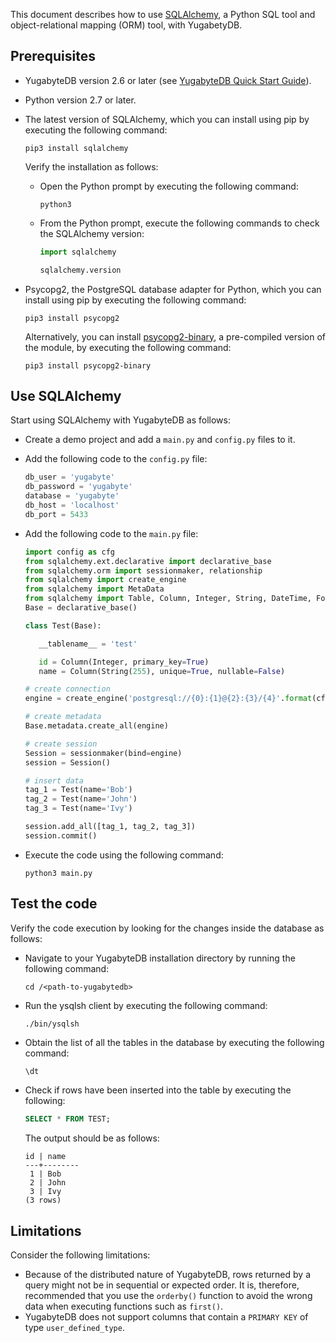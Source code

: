 <!---
title: Using SQLAlchemy with YugabyteDB
linkTitle: SQLAlchemy
description: Using SQLAlchemy with YugabyteDB
aliases:
menu:
  preview_integrations:
    identifier: sqlalchemy
    parent: integrations
    weight: 571
type: docs
--->

This document describes how to use [SQLAlchemy](https://www.sqlalchemy.org/), a Python SQL tool and object-relational mapping (ORM) tool, with YugabetyDB.

## Prerequisites

- YugabyteDB version 2.6 or later (see [YugabyteDB Quick Start Guide](/preview/quick-start/macos/)).

- Python version 2.7 or later.

- The latest version of SQLAlchemy, which you can install using pip by executing the following command:

  ```shell
  pip3 install sqlalchemy
  ```

  Verify the installation as follows:

  - Open the Python prompt by executing the following command:

    ```shell
    python3
    ```

  - From the Python prompt, execute the following commands to check the SQLAlchemy version:

    ```python prompt
    import sqlalchemy
    ```

    ```python prompt
    sqlalchemy.version
    ```

- Psycopg2, the PostgreSQL database adapter for Python, which you can install using pip by executing the following command:

  ```shell
  pip3 install psycopg2
  ```

  Alternatively, you can install [psycopg2-binary](https://www.psycopg.org/docs/install.html), a pre-compiled version of the module, by executing the following command:

  ```shell
  pip3 install psycopg2-binary
  ```

## Use SQLAlchemy

Start using SQLAlchemy with YugabyteDB as follows:

- Create a demo project and add a `main.py` and `config.py` files to it.

- Add the following code to the `config.py` file:

  ```python
  db_user = 'yugabyte'
  db_password = 'yugabyte'
  database = 'yugabyte'
  db_host = 'localhost'
  db_port = 5433
  ```

- Add the following code to the `main.py` file:

  ```python
  import config as cfg
  from sqlalchemy.ext.declarative import declarative_base
  from sqlalchemy.orm import sessionmaker, relationship
  from sqlalchemy import create_engine
  from sqlalchemy import MetaData
  from sqlalchemy import Table, Column, Integer, String, DateTime, ForeignKey
  Base = declarative_base()

  class Test(Base):

     __tablename__ = 'test'

     id = Column(Integer, primary_key=True)
     name = Column(String(255), unique=True, nullable=False)

  # create connection
  engine = create_engine('postgresql://{0}:{1}@{2}:{3}/{4}'.format(cfg.db_user, cfg.db_password, cfg.db_host, cfg.db_port, cfg.database))

  # create metadata
  Base.metadata.create_all(engine)

  # create session
  Session = sessionmaker(bind=engine)
  session = Session()

  # insert data
  tag_1 = Test(name='Bob')
  tag_2 = Test(name='John')
  tag_3 = Test(name='Ivy')

  session.add_all([tag_1, tag_2, tag_3])
  session.commit()

  ```

- Execute the code using the following command:

  ```shell
  python3 main.py
  ```

## Test the code

Verify the code execution by looking for the changes inside the database as follows:

- Navigate to your YugabyteDB installation directory by running the following command:

  ```shell
  cd /<path-to-yugabytedb>
  ```

- Run the ysqlsh client by executing the following command:

  ```shell
  ./bin/ysqlsh
  ```

- Obtain the list of all the tables in the database by executing the following command:

  ```sql
  \dt
  ```

- Check if rows have been inserted into the table by executing the following:

  ```sql
  SELECT * FROM TEST;
  ```

  The output should be as follows:

  ```output
  id | name
  ---+--------
   1 | Bob
   2 | John
   3 | Ivy
  (3 rows)
  ```

## Limitations

Consider the following limitations:

- Because of the distributed nature of YugabyteDB, rows returned by a query might not be in sequential or expected order. It is, therefore, recommended that you use the `orderby()` function to avoid the wrong data when executing functions such as `first()`.
- YugabyteDB does not support columns that contain a `PRIMARY KEY` of type `user_defined_type`.
